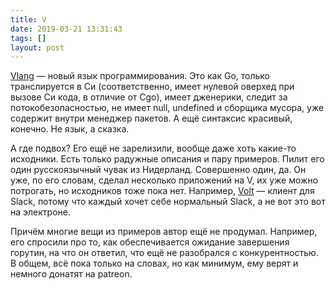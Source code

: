 ```yaml
---
title: V
date: 2019-03-21 13:31:43
tags: []
layout: post
---
```


[Vlang](https://github.com/vlang-io/V) — новый язык программирования. Это как Go, только транслируется в Си (соответственно, имеет нулевой оверхед при вызове Си кода, в отличие от Cgo), имеет дженерики, следит за потокобезопасностью, не имеет null, undefined и сборщика мусора, уже содержит внутри менеджер пакетов. А ещё синтаксис красивый, конечно. Не язык, а сказка.

А где подвох? Его ещё не зарелизили, вообще даже хоть какие-то исходники. Есть только радужные описания и пару примеров. Пилит его один русскоязычный чувак из Нидерланд. Совершенно один, да. Он уже, по его словам, сделал несколько приложений на V, их уже можно потрогать, но исходников тоже пока нет. Например, [Volt](https://volt-app.com/) — клиент для Slack, потому что каждый хочет себе нормальный Slack, а не вот это вот на электроне.

Причём многие вещи из примеров автор ещё не продумал. Например, его спросили про то, как обеспечивается ожидание завершения горутин, на что он ответил, что ещё не разобрался с конкурентностью. В общем, всё пока только на словах, но как минимум, ему верят и немного донатят на patreon.
